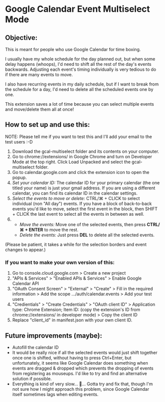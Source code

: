 # Google Calendar Event Multiselect Mode

## Objective:
This is meant for people who use Google Calendar for time boxing.

I usually have my whole schedule for the day planned out, but when some delay happens (whoops), I'd need to shift all the rest of the day's events backwards. Adjusting each event's timing individually is very tedious to do if there are many events to move.

I also have recurring events in my daily schedule, but if I want to break from the schedule for a day, I'd need to delete all the scheduled events one by one.

This extension saves a lot of time because you can select multiple events and move/delete them all at once!

## How to set up and use this:
NOTE: Please tell me if you want to test this and I'll add your email to the test users :-D
1. Download the gcal-multiselect folder and its contents on your computer.
2. Go to chrome://extensions/ in Google Chrome and turn on Developer Mode at the top right. Click Load Unpacked and select the gcal-multiselect folder.
3. Go to calendar.google.com and click the extension icon to open the popup.
4. _Set your calendar ID:_ The calendar ID for your primary calendar (the one titled your name) is just your gmail address. If you are using a different calendar, you can find its calendar ID in the calendar settings.
5. _Select the events to move or delete:_ CTRL/⌘ + CLICK to select individual (non "All day") events. If you have a block of back-to-back events you'd like to move, select the first event in the block, then SHIFT + CLICK the last event to select all the events in between as well.
6.  
    * _Move the events:_ Move one of the selected events, then press **CTRL/⌘ + ENTER** to move the rest.
    * _Delete the events:_ Just press **DEL** to delete all the selected events.

(Please be patient, it takes a while for the selection borders and event changes to appear.)

### If you want to make your own version of this:
1. Go to console.cloud.google.com > Create a new project
2. "APIs & Services" > "Enabled APIs & Services" > Enable Google Calendar API
3. "OAuth Consent Screen" > "External" > "Create" > Fill in the required information > Add the scope .../auth/calendar.events > Add your test users
4. "Credientials" > "Create Credentials" > "OAuth client ID" > Application type: Chrome Extension; Item ID: (copy the extension's ID from chrome://extensions/ in developer mode) > Copy the client ID
5. Replace "client_id" in manifest.json with your own client ID.

## Future improvements (maybe):
* Autofill the calendar ID
* It would be really nice if all the selected events would just shift together once one is shifted, without having to press Ctrl+Enter, but unfortunately, it seems like Google Calendar does something when events are dragged & dropped which prevents the dropping of events from registering as mouseups. I'd like to try and find an alternative solution if possible.
* Everything is kind of very slow... 🐌... Gotta try and fix that, though I'm not sure how I might approach this problem, since Google Calendar itself sometimes lags when editing events.
